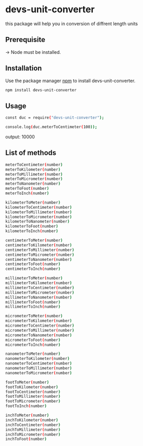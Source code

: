 # devs-unit-converter

this package will help you in conversion of diffrent length units

## Prerequisite

-> Node must be installed.

## Installation

Use the package manager [npm](https://www.npmjs.com/) to install devs-unit-converter.

```bash
npm install devs-unit-converter
```

## Usage

```bash
const duc = require("devs-unit-converter");

console.log(duc.meterToCentimeter(100));
```

output: 10000

## List of methods

```bash
meterToCentimeter(number)
meterToKilometer(number)
meterToMillimeter(number)
meterToMicrometer(number)
meterToNanometer(number)
meterToFoot(number)
meterToInch(number)

kilometerToMeter(number)
kilometerToCentimeter(number)
kilometerToMillimeter(number)
kilometerToMicrometer(number)
kilometerToNanometer(number)
kilometerToFoot(number)
kilometerToInch(number)

centimeterToMeter(number)
centimeterToKilometer(number)
centimeterToMillimeter(number)
centimeterToMicrometer(number)
centimeterToNanometer(number)
centimeterToFoot(number)
centimeterToInch(number)

millimeterToMeter(number)
millimeterToKilometer(number)
millimeterToCentimeter(number)
millimeterToMicrometer(number)
millimeterToNanometer(number)
millimeterToFoot(number)
millimeterToInch(number)

micrometerToMeter(number)
micrometerToKilometer(number)
micrometerToCentimeter(number)
micrometerToMillimeter(number)
micrometerToNanometer(number)
micrometerToFoot(number)
micrometerToInch(number)

nanometerToMeter(number)
nanometerToKilometer(number)
nanometerToCentimeter(number)
nanometerToMillimeter(number)
nanometerToMicrometer(number)

footToMeter(number)
footToKilometer(number)
footToCentimeter(number)
footToMillimeter(number)
footToMicrometer(number)
footToInch(number)

inchToMeter(number)
inchToKilometer(number)
inchToCentimeter(number)
inchToMillimeter(number)
inchToMicrometer(number)
inchToFoot(number)
```
